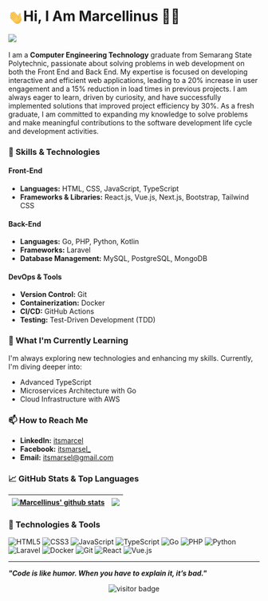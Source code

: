 # <img src="https://raw.githubusercontent.com/ABSphreak/ABSphreak/master/gifs/Hi.gif" width="30px" align="center">Hi, I Am Marcellinus 👨‍💻

![](https://github.com/halfrost/halfrost/blob/master/icons/header_.png)

I am a **Computer Engineering Technology** graduate from Semarang State Polytechnic, passionate about solving problems in web development on both the Front End and Back End. My expertise is focused on developing interactive and efficient web applications, leading to a 20% increase in user engagement and a 15% reduction in load times in previous projects. I am always eager to learn, driven by curiosity, and have successfully implemented solutions that improved project efficiency by 30%. As a fresh graduate, I am committed to expanding my knowledge to solve problems and make meaningful contributions to the software development life cycle and development activities.

### 🚀 Skills & Technologies

#### Front-End
- **Languages:** HTML, CSS, JavaScript, TypeScript
- **Frameworks & Libraries:** React.js, Vue.js, Next.js, Bootstrap, Tailwind CSS

#### Back-End
- **Languages:** Go, PHP, Python, Kotlin
- **Frameworks:** Laravel
- **Database Management:** MySQL, PostgreSQL, MongoDB

#### DevOps & Tools
- **Version Control:** Git
- **Containerization:** Docker
- **CI/CD:** GitHub Actions
- **Testing:** Test-Driven Development (TDD)

### 🌱 What I'm Currently Learning
I'm always exploring new technologies and enhancing my skills. Currently, I'm diving deeper into:

- Advanced TypeScript
- Microservices Architecture with Go
- Cloud Infrastructure with AWS

### 📫 How to Reach Me
- **LinkedIn:** [itsmarcel](https://www.linkedin.com/in/itsmarcel/)
- **Facebook:** [itsmarsel_](https://www.instagram.com/itsmarsel_)
- **Email:** [itsmarsel@gmail.com](mailto:itsmarsel@gmail.com)

### 📈 GitHub Stats & Top Languages
| <a href="https://github.com/IMarcellinus/github-readme-stats"><img align="center" src="https://github-readme-stats.vercel.app/api?username=IMarcellinus&show_icons=true&include_all_commits=true&theme=radical&hide_border=true" alt="Marcellinus' github stats" /></a> | <a href="https://github.com/IMarcellinus/github-readme-stats"><img align="center" src="https://github-readme-stats.vercel.app/api/top-langs/?username=IMarcellinus&layout=compact&theme=radical&hide_border=true" /></a> |
| ------------- | ------------- |

### 🔧 Technologies & Tools
![HTML5](https://img.shields.io/badge/-HTML5-E34F26?style=flat-square&logo=html5&logoColor=white)
![CSS3](https://img.shields.io/badge/-CSS3-1572B6?style=flat-square&logo=css3)
![JavaScript](https://img.shields.io/badge/-JavaScript-F7DF1E?style=flat-square&logo=javascript&logoColor=black)
![TypeScript](https://img.shields.io/badge/-TypeScript-007ACC?style=flat-square&logo=typescript)
![Go](https://img.shields.io/badge/-Go-00ADD8?style=flat-square&logo=go)
![PHP](https://img.shields.io/badge/-PHP-777BB4?style=flat-square&logo=php&logoColor=white)
![Python](https://img.shields.io/badge/-Python-3776AB?style=flat-square&logo=python&logoColor=white)
![Laravel](https://img.shields.io/badge/-Laravel-FF2D20?style=flat-square&logo=laravel&logoColor=white)
![Docker](https://img.shields.io/badge/-Docker-2496ED?style=flat-square&logo=docker&logoColor=white)
![Git](https://img.shields.io/badge/-Git-F05032?style=flat-square&logo=git&logoColor=white)
![React](https://img.shields.io/badge/-React-61DAFB?style=flat-square&logo=react&logoColor=black)
![Vue.js](https://img.shields.io/badge/-Vue.js-4FC08D?style=flat-square&logo=vue.js&logoColor=white)

---

_**"Code is like humor. When you have to explain it, it’s bad."**_

<p  align="center">
<img src="https://visitor-badge.laobi.icu/badge?page_id=IMarcellinus" alt="visitor badge"/>       
</p>
